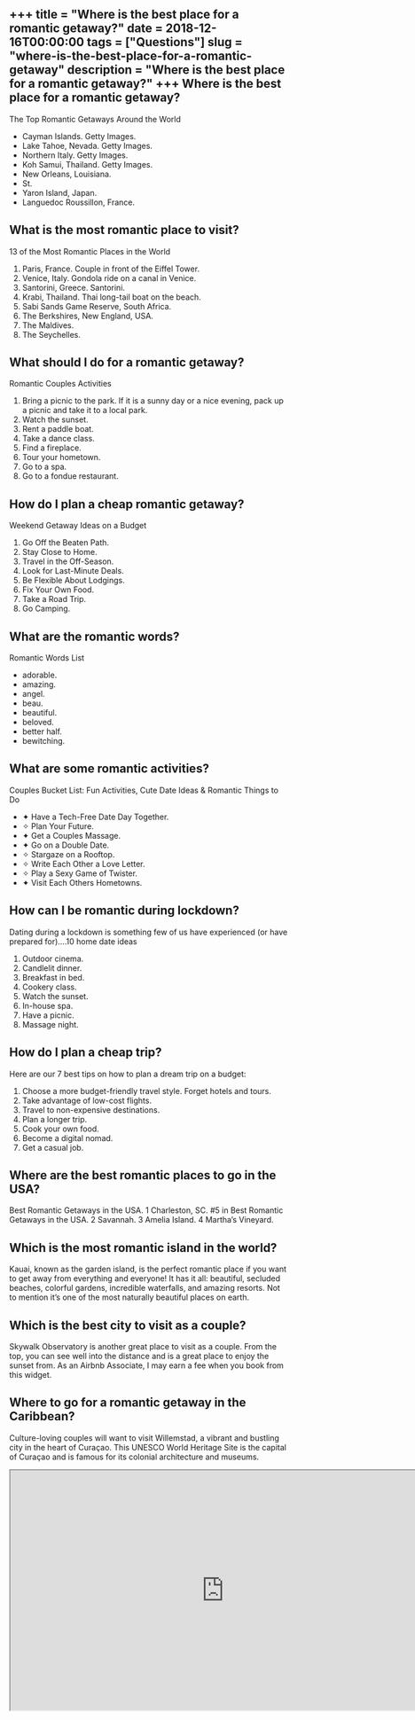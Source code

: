 +++
title = "Where is the best place for a romantic getaway?"
date = 2018-12-16T00:00:00
tags = ["Questions"]
slug = "where-is-the-best-place-for-a-romantic-getaway"
description = "Where is the best place for a romantic getaway?"
+++
Where is the best place for a romantic getaway?
-----------------------------------------------

The Top Romantic Getaways Around the World

- Cayman Islands. Getty Images.
- Lake Tahoe, Nevada. Getty Images.
- Northern Italy. Getty Images.
- Koh Samui, Thailand. Getty Images.
- New Orleans, Louisiana.
- St.
- Yaron Island, Japan.
- Languedoc Roussillon, France.

What is the most romantic place to visit?
-----------------------------------------

13 of the Most Romantic Places in the World

1. Paris, France. Couple in front of the Eiffel Tower.
2. Venice, Italy. Gondola ride on a canal in Venice.
3. Santorini, Greece. Santorini.
4. Krabi, Thailand. Thai long-tail boat on the beach.
5. Sabi Sands Game Reserve, South Africa.
6. The Berkshires, New England, USA.
7. The Maldives.
8. The Seychelles.

What should I do for a romantic getaway?
----------------------------------------

Romantic Couples Activities

1. Bring a picnic to the park. If it is a sunny day or a nice evening, pack up a picnic and take it to a local park.
2. Watch the sunset.
3. Rent a paddle boat.
4. Take a dance class.
5. Find a fireplace.
6. Tour your hometown.
7. Go to a spa.
8. Go to a fondue restaurant.

How do I plan a cheap romantic getaway?
---------------------------------------

Weekend Getaway Ideas on a Budget

1. Go Off the Beaten Path.
2. Stay Close to Home.
3. Travel in the Off-Season.
4. Look for Last-Minute Deals.
5. Be Flexible About Lodgings.
6. Fix Your Own Food.
7. Take a Road Trip.
8. Go Camping.

What are the romantic words?
----------------------------

Romantic Words List

- adorable.
- amazing.
- angel.
- beau.
- beautiful.
- beloved.
- better half.
- bewitching.

What are some romantic activities?
----------------------------------

Couples Bucket List: Fun Activities, Cute Date Ideas &amp; Romantic Things to Do

- ✦ Have a Tech-Free Date Day Together.
- ✧ Plan Your Future.
- ✦ Get a Couples Massage.
- ✦ Go on a Double Date.
- ✧ Stargaze on a Rooftop.
- ✧ Write Each Other a Love Letter.
- ✧ Play a Sexy Game of Twister.
- ✦ Visit Each Others Hometowns.

How can I be romantic during lockdown?
--------------------------------------

Dating during a lockdown is something few of us have experienced (or have prepared for)….10 home date ideas

1. Outdoor cinema.
2. Candlelit dinner.
3. Breakfast in bed.
4. Cookery class.
5. Watch the sunset.
6. In-house spa.
7. Have a picnic.
8. Massage night.

How do I plan a cheap trip?
---------------------------

Here are our 7 best tips on how to plan a dream trip on a budget:

1. Choose a more budget-friendly travel style. Forget hotels and tours.
2. Take advantage of low-cost flights.
3. Travel to non-expensive destinations.
4. Plan a longer trip.
5. Cook your own food.
6. Become a digital nomad.
7. Get a casual job.

Where are the best romantic places to go in the USA?
----------------------------------------------------

Best Romantic Getaways in the USA. 1 Charleston, SC. #5 in Best Romantic Getaways in the USA. 2 Savannah. 3 Amelia Island. 4 Martha’s Vineyard.

Which is the most romantic island in the world?
-----------------------------------------------

Kauai, known as the garden island, is the perfect romantic place if you want to get away from everything and everyone! It has it all: beautiful, secluded beaches, colorful gardens, incredible waterfalls, and amazing resorts. Not to mention it’s one of the most naturally beautiful places on earth.

Which is the best city to visit as a couple?
--------------------------------------------

Skywalk Observatory is another great place to visit as a couple. From the top, you can see well into the distance and is a great place to enjoy the sunset from. As an Airbnb Associate, I may earn a fee when you book from this widget.

Where to go for a romantic getaway in the Caribbean?
----------------------------------------------------

Culture-loving couples will want to visit Willemstad, a vibrant and bustling city in the heart of Curaçao. This UNESCO World Heritage Site is the capital of Curaçao and is famous for its colonial architecture and museums.

<iframe allow="accelerometer; autoplay; clipboard-write; encrypted-media; gyroscope; picture-in-picture" allowfullscreen="" class="__youtube_prefs__  epyt-is-override  no-lazyload" data-no-lazy="1" data-origheight="433" data-origwidth="770" data-skipgform_ajax_framebjll="" height="433" id="_ytid_79216" loading="lazy" src="https://www.youtube.com/embed/kyTwpGltKc0?enablejsapi=1&autoplay=0&cc_load_policy=0&cc_lang_pref=&iv_load_policy=1&loop=0&modestbranding=0&rel=1&fs=1&playsinline=0&autohide=2&theme=dark&color=red&controls=1&" title="YouTube player" width="770"></iframe>